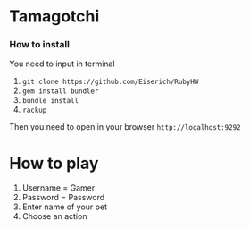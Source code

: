 # Tamagotchi

### How to install
You need to input in terminal
1. `git clone https://github.com/Eiserich/RubyHW`
2. `gem install bundler`
3. `bundle install`
4. `rackup`

Then you need to open in your browser `http://localhost:9292`

# How to play
1. Username = Gamer
2. Password = Password
3. Enter name of your pet
4. Choose an action